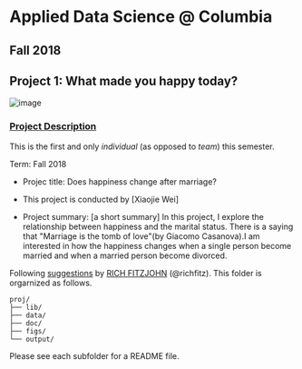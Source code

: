 # Applied Data Science @ Columbia
## Fall 2018
## Project 1: What made you happy today?

![image](figs/title.jpeg)

### [Project Description](doc/)
This is the first and only *individual* (as opposed to *team*) this semester. 

Term: Fall 2018

+ Projec title: Does happiness change after marriage?
+ This project is conducted by [Xiaojie Wei]

+ Project summary: [a short summary] In this project, I explore the relationship between happiness and the marital status. There is a saying that "Marriage is the tomb of love"(by Giacomo Casanova).I am interested in how the happiness changes when a single person become married and when a married person become divorced.

Following [suggestions](http://nicercode.github.io/blog/2013-04-05-projects/) by [RICH FITZJOHN](http://nicercode.github.io/about/#Team) (@richfitz). This folder is orgarnized as follows.

```
proj/
├── lib/
├── data/
├── doc/
├── figs/
└── output/
```

Please see each subfolder for a README file.
